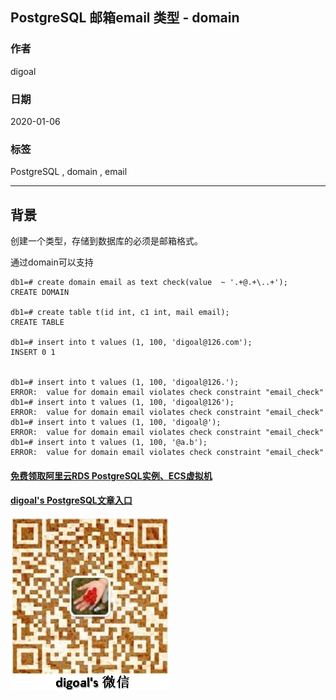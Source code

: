 ## PostgreSQL 邮箱email 类型 - domain   
                                                                                                               
### 作者                                                                      
digoal                                                                                                               
                                                                                                               
### 日期                                                                                                               
2020-01-06                                                                                                           
                                                                                                               
### 标签                                                                                                               
PostgreSQL , domain , email     
                                                                                                               
----                                                                                                               
                                                                                                               
## 背景    
创建一个类型，存储到数据库的必须是邮箱格式。   
  
通过domain可以支持  
  
```  
db1=# create domain email as text check(value  ~ '.+@.+\..+');  
CREATE DOMAIN  
  
db1=# create table t(id int, c1 int, mail email);  
CREATE TABLE  
  
db1=# insert into t values (1, 100, 'digoal@126.com');  
INSERT 0 1  
  
  
db1=# insert into t values (1, 100, 'digoal@126.');  
ERROR:  value for domain email violates check constraint "email_check"  
db1=# insert into t values (1, 100, 'digoal@126');  
ERROR:  value for domain email violates check constraint "email_check"  
db1=# insert into t values (1, 100, 'digoal@');  
ERROR:  value for domain email violates check constraint "email_check"  
db1=# insert into t values (1, 100, '@a.b');  
ERROR:  value for domain email violates check constraint "email_check"  
```  
    
  
#### [免费领取阿里云RDS PostgreSQL实例、ECS虚拟机](https://www.aliyun.com/database/postgresqlactivity "57258f76c37864c6e6d23383d05714ea")
  
  
#### [digoal's PostgreSQL文章入口](https://github.com/digoal/blog/blob/master/README.md "22709685feb7cab07d30f30387f0a9ae")
  
  
![digoal's weixin](../pic/digoal_weixin.jpg "f7ad92eeba24523fd47a6e1a0e691b59")
  
